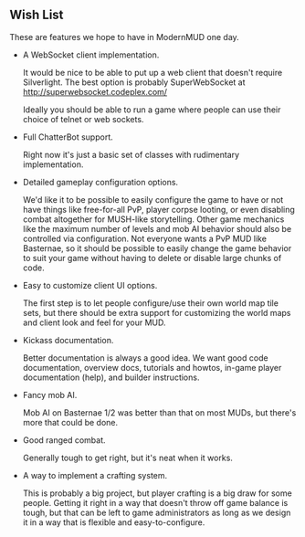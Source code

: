 Wish List
---------

These are features we hope to have in ModernMUD one day.

- A WebSocket client implementation.

  It would be nice to be able to put up a web client that doesn't require
  Silverlight. The best option is probably SuperWebSocket at 
  http://superwebsocket.codeplex.com/

  Ideally you should be able to run a game where people can use their choice
  of telnet or web sockets.

- Full ChatterBot support.

  Right now it's just a basic set of classes with rudimentary implementation.

- Detailed gameplay configuration options.

  We'd like it to be possible to easily configure the game to have or not have
  things like free-for-all PvP, player corpse looting, or even disabling combat
  altogether for MUSH-like storytelling. Other game mechanics like the maximum
  number of levels and mob AI behavior should also be controlled via configuration.
  Not everyone wants a PvP MUD like Basternae, so it should be possible to easily
  change the game behavior to suit your game without having to delete or disable
  large chunks of code.

- Easy to customize client UI options.

  The first step is to let people configure/use their own world map tile sets,
  but there should be extra support for customizing the world maps and client
  look and feel for your MUD.
  
- Kickass documentation.

  Better documentation is always a good idea. We want good code documentation, 
  overview docs, tutorials and howtos, in-game player documentation (help), and
  builder instructions.

- Fancy mob AI.

  Mob AI on Basternae 1/2 was better than that on most MUDs, but there's more that
  could be done.

- Good ranged combat.

  Generally tough to get right, but it's neat when it works.

- A way to implement a crafting system.

  This is probably a big project, but player crafting is a big draw for some
  people. Getting it right in a way that doesn't throw off game balance is tough,
  but that can be left to game administrators as long as we design it in a way
  that is flexible and easy-to-configure.
